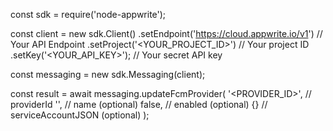 const sdk = require('node-appwrite');

const client = new sdk.Client()
    .setEndpoint('https://cloud.appwrite.io/v1') // Your API Endpoint
    .setProject('&lt;YOUR_PROJECT_ID&gt;') // Your project ID
    .setKey('&lt;YOUR_API_KEY&gt;'); // Your secret API key

const messaging = new sdk.Messaging(client);

const result = await messaging.updateFcmProvider(
    '<PROVIDER_ID>', // providerId
    '<NAME>', // name (optional)
    false, // enabled (optional)
    {} // serviceAccountJSON (optional)
);
